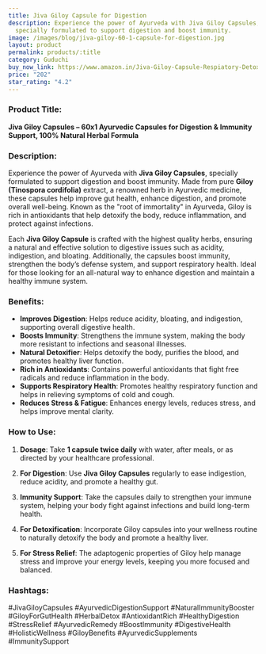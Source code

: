 ```yaml
---
title: Jiva Giloy Capsule for Digestion
description: Experience the power of Ayurveda with Jiva Giloy Capsules,
  specially formulated to support digestion and boost immunity.
image: /images/blog/jiva-giloy-60-1-capsule-for-digestion.jpg
layout: product
permalink: products/:title
category: Guduchi
buy_now_link: https://www.amazon.in/Jiva-Giloy-Capsule-Respiatory-Detoxification/dp/B093KTSXX8/ref=sr_1_4_sspa?crid=1JVV4PIQ7E4Q&tag=ayushmonk-21
price: "202"
star_rating: "4.2"
---
```

### Product Title:
**Jiva Giloy Capsules – 60x1 Ayurvedic Capsules for Digestion & Immunity Support, 100% Natural Herbal Formula**

### Description:
Experience the power of Ayurveda with **Jiva Giloy Capsules**, specially formulated to support digestion and boost immunity. Made from pure **Giloy (Tinospora cordifolia)** extract, a renowned herb in Ayurvedic medicine, these capsules help improve gut health, enhance digestion, and promote overall well-being. Known as the "root of immortality" in Ayurveda, Giloy is rich in antioxidants that help detoxify the body, reduce inflammation, and protect against infections.

Each **Jiva Giloy Capsule** is crafted with the highest quality herbs, ensuring a natural and effective solution to digestive issues such as acidity, indigestion, and bloating. Additionally, the capsules boost immunity, strengthen the body’s defense system, and support respiratory health. Ideal for those looking for an all-natural way to enhance digestion and maintain a healthy immune system.

### Benefits:
- **Improves Digestion**: Helps reduce acidity, bloating, and indigestion, supporting overall digestive health.
- **Boosts Immunity**: Strengthens the immune system, making the body more resistant to infections and seasonal illnesses.
- **Natural Detoxifier**: Helps detoxify the body, purifies the blood, and promotes healthy liver function.
- **Rich in Antioxidants**: Contains powerful antioxidants that fight free radicals and reduce inflammation in the body.
- **Supports Respiratory Health**: Promotes healthy respiratory function and helps in relieving symptoms of cold and cough.
- **Reduces Stress & Fatigue**: Enhances energy levels, reduces stress, and helps improve mental clarity.

### How to Use:
1. **Dosage**: Take **1 capsule twice daily** with water, after meals, or as directed by your healthcare professional.

2. **For Digestion**: Use **Jiva Giloy Capsules** regularly to ease indigestion, reduce acidity, and promote a healthy gut.

3. **Immunity Support**: Take the capsules daily to strengthen your immune system, helping your body fight against infections and build long-term health.

4. **For Detoxification**: Incorporate Giloy capsules into your wellness routine to naturally detoxify the body and promote a healthy liver.

5. **For Stress Relief**: The adaptogenic properties of Giloy help manage stress and improve your energy levels, keeping you more focused and balanced.

### Hashtags:
#JivaGiloyCapsules #AyurvedicDigestionSupport #NaturalImmunityBooster #GiloyForGutHealth #HerbalDetox #AntioxidantRich #HealthyDigestion #StressRelief #AyurvedicRemedy #BoostImmunity #DigestiveHealth #HolisticWellness #GiloyBenefits #AyurvedicSupplements #ImmunitySupport
